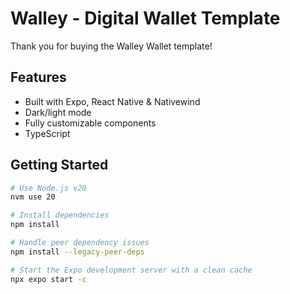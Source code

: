 # Walley - Digital Wallet Template

Thank you for buying the Walley Wallet template!

## Features

- Built with Expo, React Native & Nativewind
- Dark/light mode
- Fully customizable components
- TypeScript 

## Getting Started

```bash
# Use Node.js v20
nvm use 20

# Install dependencies
npm install

# Handle peer dependency issues
npm install --legacy-peer-deps

# Start the Expo development server with a clean cache
npx expo start -c
```

